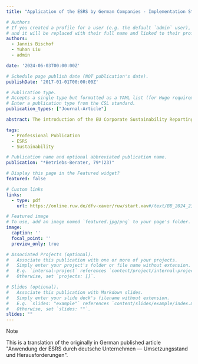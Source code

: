 ```yaml
---
title: "Application of the ESRS by German Companies - Implementation Status and Challenges"

# Authors
# If you created a profile for a user (e.g. the default `admin` user), write the username (folder name) here
# and it will be replaced with their full name and linked to their profile.
authors:
  - Jannis Bischof
  - Yuhan Liu
  - admin

date: '2024-06-03T00:00:00Z'

# Schedule page publish date (NOT publication's date).
publishDate: '2017-01-01T00:00:00Z'

# Publication type.
# Accepts a single type but formatted as a YAML list (for Hugo requirements).
# Enter a publication type from the CSL standard.
publication_types: ["Journal-Article"]

abstract: The introduction of the EU Corporate Sustainability Reporting Directive (CSRD) entails both challenges and opportunities, as it progressively expands the scope of companies subject to reporting obligations and substantially broadens the range of non-financial information to be disclosed. This article presents the state of implementation of the directive based on representative survey data from the German Business Panel (GBP) among companies in Germany. A particular focus is placed on the newly introduced European Sustainability Reporting Standards (ESRS), especially the varying relevance of their individual topical standards. The article provides insights into the costs associated with implementation as well as the potential benefits companies attribute to the new directive, and it illustrates why some firms voluntarily engage in sustainability reporting practices.

tags:
  - Professional Publication
  - ESRS
  - Sustainability

# Publication name and optional abbreviated publication name.
publication: "*Betriebs-Berater, 79*(23)"

# Display this page in the Featured widget?
featured: false

# Custom links
links:
  - type: pdf
    url: https://online.ruw.de/dfv-xaver/ruw/start.xav#/text/BB_2024_23%2FBB_2024_23_b56?_ts=1760629375770

# Featured image
# To use, add an image named `featured.jpg/png` to your page's folder.
image:
  caption: ''
  focal_point: ''
  preview_only: true

# Associated Projects (optional).
#   Associate this publication with one or more of your projects.
#   Simply enter your project's folder or file name without extension.
#   E.g. `internal-project` references `content/project/internal-project/index.md`.
#   Otherwise, set `projects: []`.

# Slides (optional).
#   Associate this publication with Markdown slides.
#   Simply enter your slide deck's filename without extension.
#   E.g. `slides: "example"` references `content/slides/example/index.md`.
#   Otherwise, set `slides: ""`.
slides: ""
---
```


> [!NOTE]
> This is a translation of the originally in German published article "Anwendung der ESRS durch deutsche Unternehmen — Umsetzungsstand und Herausforderungen".
